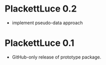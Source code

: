 # PlackettLuce 0.2

* implement pseudo-data approach

# PlackettLuce 0.1

* GitHub-only release of prototype package.
